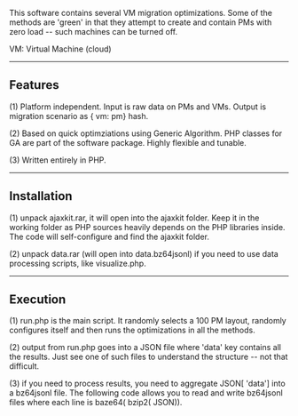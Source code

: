 
This software contains several VM migration optimizations. Some of the methods are 'green' in that they attempt to create and contain PMs with zero load -- such machines can be turned off.

VM: Virtual Machine (cloud)


-----------
Features
-----------

(1) Platform independent.  Input is raw data on PMs and VMs.  Output is migration scenario as { vm: pm} hash. 

(2) Based on quick optimziations using Generic Algorithm.  PHP classes for GA are part of the software package.  Highly flexible and tunable.

(3) Written entirely in PHP.


-----------
Installation
-----------

(1) unpack ajaxkit.rar, it will open into the ajaxkit folder. Keep it in the working folder as PHP sources heavily depends on the PHP libraries inside.  The code will self-configure and find the ajaxkit folder. 

(2) unpack data.rar (will open into data.bz64jsonl) if you need to use data processing scripts, like visualize.php.


-----------
Execution
-----------

(1) run.php is the main script.  It randomly selects a 100 PM layout, randomly configures itself and then runs the optimizations in all the methods. 

(2) output from run.php goes into a JSON file where 'data' key contains all the results.  Just see one of such files to understand the structure -- not that difficult. 

(3) if you need to process results, you need to aggregate JSON[ 'data'] into a bz64jsonl file. The following code allows you to read and write bz64jsonl files where each line is baze64( bzip2( JSON)).




